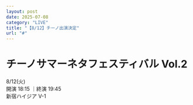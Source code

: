 ```yaml
---
layout: post
date: 2025-07-08
category: "LIVE"
title: "【8/12】チーノ出演決定"
url: "#"
---
```


# チーノサマーネタフェスティバル Vol.2 <br>

<i class="fa-regular fa-calendar-alt"></i> 8/12(火)<br>
<i class="fa-regular fa-clock"></i> 開演 18:15 ｜終演 19:45<br>
<i class="fa-solid fa-location-dot"></i> 新宿ハイジア V-1
